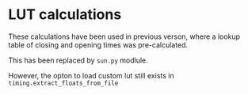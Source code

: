 # LUT calculations

These calculations have been used in previous verson, where a lookup table of closing and opening times was pre-calculated.

This has been replaced by `sun.py` modlule.

However, the opton to load custom lut still exists in `timing.extract_floats_from_file`
